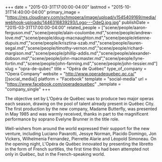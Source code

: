 +++
date = "2015-03-31T17:00:00-04:00"
lastmod = "2015-10-31T14:40:00-04:00"
primary_image = "https://res.cloudinary.com/schmopera/image/upload/v1545409169/media/webhook-uploads/1446316839293/Logo---OdeQ.jpg.jpg"
publishDate = "2015-03-31T17:00:00-04:00"
related_people = ["scene/people/aaron-ferguson.md","scene/people/alain-coulombe.md","scene/people/andrew-love.md","scene/people/doug-macnaughton.md","scene/people/etienne-dupuis.md","scene/people/krisztina-szab.md","scene/people/lauren-segal.md","scene/people/timothy-vernon.md","scene/people/richard-margison.md","scene/people/phillip-addis.md","scene/people/alexander-dobson.md","scene/people/john-macmaster.md","scene/people/lyne-fortin.md","scene/people/john-fanning.md","scene/people/john-tessier.md"]
slug = "opra-de-qubec"
title = "Opéra de Québec"
type_of_company = "Opera Company"
website = "http://www.operadequebec.qc.ca/"
[[social_media]]
platform = "Facebook"
template = "social-media"
url = "https://www.facebook.com/operadequebec"
_template = "company_single"
+++

<p>
	The objective set by L'Opéra de Québec was to produce two major operas each season, drawing on the pool of talent already present in Québec City. The first production by the new company, Madame Butterfly, was presented in May 1985 and was warmly received, thanks in part to the magnificent performance by soprano Evelyne Brunner in the title role.
</p>
<p>
	Well-wishers from around the world expressed their support for the new venture, including Luciano Pavarotti, Jessye Norman, Placido Domingo, Jon Vickers, Wilhelmenia Fernandez, Pierrette Alarie and Léopold Simoneau. On the opening night, L'Opéra de Québec innovated by presenting the libretto in the form of French surtitles, the first time this had been attempted not only in Québec, but in the French-speaking world.
</p>
